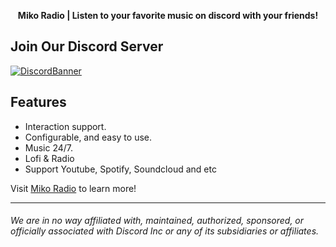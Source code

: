 <div align="center">
  <strong>
      <p>Miko Radio | Listen to your favorite music on discord with your friends!</p>
  </strong>
<h3 align="center">

</h3>
</div>

## Join Our Discord Server
[![DiscordBanner](https://i.imgur.com/uZERC5u.png)](https://discord.gg/R5v7CXzWpa )




## Features
- Interaction support.
- Configurable, and easy to use.
- Music 24/7.
- Lofi & Radio
- Support Youtube, Spotify, Soundcloud and etc

Visit [Miko Radio](https://mikoradio.com/) to learn more!

----

###### We are in no way affiliated with, maintained, authorized, sponsored, or officially associated with Discord Inc or any of its subsidiaries or affiliates.
<!-- Heavily inspired by https://github.com/crunchy-lab !-->
